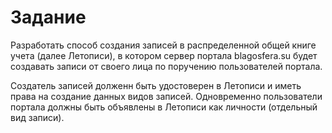 # Задание
Разработать способ создания записей в распределенной общей книге учета (далее Летописи), в котором сервер портала blagosfera.su будет создавать записи от своего лица по поручению пользователей портала.

Создатель записей долженн быть удостоверен в Летописи и иметь права на создание данных видов записей. Одновременно пользователи портала должны быть объявлены в Летописи как личности (отдельный вид записи).

